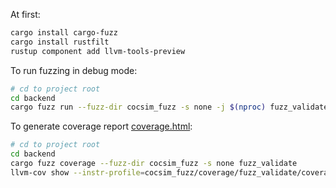 At first:

```bash
cargo install cargo-fuzz
cargo install rustfilt
rustup component add llvm-tools-preview
```

To run fuzzing in debug mode:

```bash
# cd to project root
cd backend
cargo fuzz run --fuzz-dir cocsim_fuzz -s none -j $(nproc) fuzz_validate
```

To generate coverage report [coverage.html](../coverage.html):

```bash
# cd to project root
cd backend
cargo fuzz coverage --fuzz-dir cocsim_fuzz -s none fuzz_validate
llvm-cov show --instr-profile=cocsim_fuzz/coverage/fuzz_validate/coverage.profdata target/*/coverage/*/release/fuzz_validate --name-regex "cocsim" --Xdemangler=rustfilt --use-color | aha > coverage.html
```
